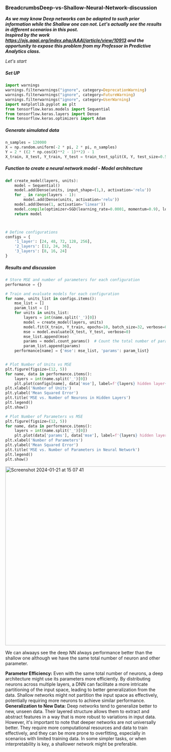 ### BreadcrumbsDeep-vs-Shallow-Neural-Network-discussion
 
 ***As we may know Deep networks can be adapted to such prior information while the Shallow one can not. Let's actually see the results in different scenarios in this post.***\
***Inspired by the work https://ojs.aaai.org/index.php/AAAI/article/view/10913 and the opportunity to expose this problem from my Professor in Predictive Analytics class.***

*Let's start*



##### Set UP
```python
import warnings
warnings.filterwarnings("ignore", category=DeprecationWarning)
warnings.filterwarnings("ignore", category=FutureWarning)
warnings.filterwarnings("ignore", category=UserWarning)
import matplotlib.pyplot as plt
from tensorflow.keras.models import Sequential
from tensorflow.keras.layers import Dense
from tensorflow.keras.optimizers import Adam
```

##### Generate simulated data
```python
n_samples = 120000
X = np.random.uniform(-2 * pi, 2 * pi, n_samples)
Y = 2 * ((2 * np.cos(X)**2 - 1)**2) - 1
X_train, X_test, Y_train, Y_test = train_test_split(X, Y, test_size=0.5, random_state=42)
```


##### Function to create a neural network model - Model architecture 

```python
def create_model(layers, units):
    model = Sequential()
    model.add(Dense(units, input_shape=(1,), activation='relu'))
    for _ in range(layers - 1):
        model.add(Dense(units, activation='relu'))
    model.add(Dense(1, activation='linear'))
    model.compile(optimizer=SGD(learning_rate=0.0001, momentum=0.9), loss='mean_squared_error')
    return model



# Define configurations
configs = {
    '1_layer': [24, 48, 72, 128, 256],
    '2_layers': [12, 24, 36],
    '3_layers': [8, 16, 24]
}
```

##### Results and discussion 

```python
# Store MSE and number of parameters for each configuration
performance = {}

# Train and evaluate models for each configuration
for name, units_list in configs.items():
    mse_list = []
    param_list = []
    for units in units_list:
        layers = int(name.split('_')[0])
        model = create_model(layers, units)
        model.fit(X_train, Y_train, epochs=10, batch_size=32, verbose=0)
        mse = model.evaluate(X_test, Y_test, verbose=0)
        mse_list.append(mse)
        params = model.count_params()  # Count the total number of parameters
        param_list.append(params)
    performance[name] = {'mse': mse_list, 'params': param_list}


# Plot Number of Units vs MSE
plt.figure(figsize=(12, 5))
for name, data in performance.items():
    layers = int(name.split('_')[0])
    plt.plot(configs[name], data['mse'], label=f'{layers} hidden layer{"s" if layers > 1 else ""}')
plt.xlabel('Number of Units')
plt.ylabel('Mean Squared Error')
plt.title('MSE vs. Number of Neurons in Hidden Layers')
plt.legend()
plt.show()

# Plot Number of Parameters vs MSE
plt.figure(figsize=(12, 5))
for name, data in performance.items():
    layers = int(name.split('_')[0])
    plt.plot(data['params'], data['mse'], label=f'{layers} hidden layer{"s" if layers > 1 else ""}')
plt.xlabel('Number of Parameters')
plt.ylabel('Mean Squared Error')
plt.title('MSE vs. Number of Parameters in Neural Network')
plt.legend()
plt.show()
```
<img width="560" alt="Screenshot 2024-01-21 at 15 07 41" src="https://github.com/trungle14/trungle14.github.io/assets/143222481/04d6ac15-b210-4cb6-a19d-9e79f1b517b8">


We can alwaays see the deep NN always performance better than the shallow one although we have the same total number of neuron and other parameter.

**Parameter Efficiency:** Even with the same total number of neurons, a deep architecture might use its parameters more efficiently. By distributing neurons across multiple layers, a DNN can facilitate a more intricate partitioning of the input space, leading to better generalization from the data. Shallow networks might not partition the input space as effectively, potentially requiring more neurons to achieve similar performance.\
**Generalization to New Data:** Deep networks tend to generalize better to new, unseen data. Their layered structure allows them to extract and abstract features in a way that is more robust to variations in input data.
However, it's important to note that deeper networks are not universally better. They require more computational resources and data to train effectively, and they can be more prone to overfitting, especially in scenarios with limited training data. In some simpler tasks, or when interpretability is key, a shallower network might be preferable.
